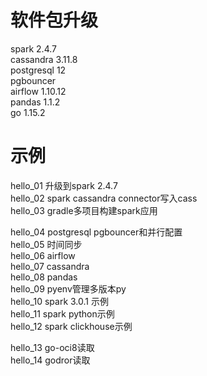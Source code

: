 软件包升级
=========

spark 2.4.7  
cassandra 3.11.8  
postgresql 12  
pgbouncer  
airflow 1.10.12  
pandas 1.1.2  
go 1.15.2  

示例
====

hello_01  升级到spark 2.4.7  
hello_02  spark cassandra connector写入cass  
hello_03  gradle多项目构建spark应用  

hello_04  postgresql pgbouncer和并行配置  
hello_05  时间同步  
hello_06  airflow  
hello_07  cassandra  
hello_08  pandas  
hello_09  pyenv管理多版本py  
hello_10  spark 3.0.1 示例  
hello_11  spark python示例  
hello_12  spark clickhouse示例 

hello_13  go-oci8读取  
hello_14  godror读取  